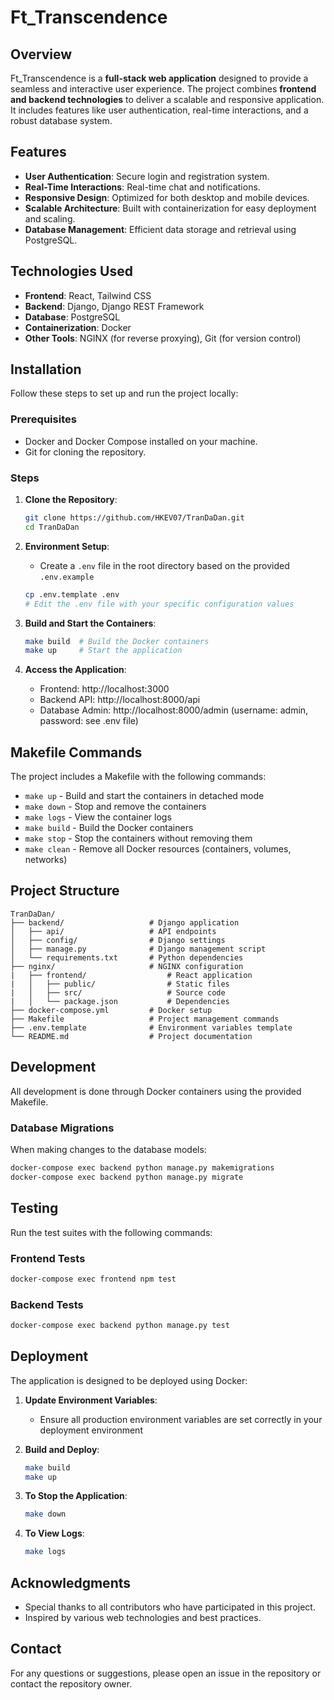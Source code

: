 # **Ft_Transcendence**

## **Overview**
Ft_Transcendence is a **full-stack web application** designed to provide a seamless and interactive user experience. The project combines **frontend and backend technologies** to deliver a scalable and responsive application. It includes features like user authentication, real-time interactions, and a robust database system.

## **Features**
- **User Authentication**: Secure login and registration system.
- **Real-Time Interactions**: Real-time chat and notifications.
- **Responsive Design**: Optimized for both desktop and mobile devices.
- **Scalable Architecture**: Built with containerization for easy deployment and scaling.
- **Database Management**: Efficient data storage and retrieval using PostgreSQL.

## **Technologies Used**
- **Frontend**: React, Tailwind CSS
- **Backend**: Django, Django REST Framework
- **Database**: PostgreSQL
- **Containerization**: Docker
- **Other Tools**: NGINX (for reverse proxying), Git (for version control)

## **Installation**
Follow these steps to set up and run the project locally:

### **Prerequisites**
- Docker and Docker Compose installed on your machine.
- Git for cloning the repository.

### **Steps**
1. **Clone the Repository**:
   ```bash
   git clone https://github.com/HKEV07/TranDaDan.git
   cd TranDaDan
   ```

2. **Environment Setup**:
   - Create a `.env` file in the root directory based on the provided `.env.example`
   ```bash
   cp .env.template .env
   # Edit the .env file with your specific configuration values
   ```

3. **Build and Start the Containers**:
   ```bash
   make build  # Build the Docker containers
   make up     # Start the application
   ```

4. **Access the Application**:
   - Frontend: http://localhost:3000
   - Backend API: http://localhost:8000/api
   - Database Admin: http://localhost:8000/admin (username: admin, password: see .env file)

## **Makefile Commands**
The project includes a Makefile with the following commands:

- `make up` - Build and start the containers in detached mode
- `make down` - Stop and remove the containers
- `make logs` - View the container logs
- `make build` - Build the Docker containers
- `make stop` - Stop the containers without removing them
- `make clean` - Remove all Docker resources (containers, volumes, networks)

## **Project Structure**
```
TranDaDan/
├── backend/                   # Django application
│   ├── api/                   # API endpoints
│   ├── config/                # Django settings
│   ├── manage.py              # Django management script
│   └── requirements.txt       # Python dependencies
├── nginx/                     # NGINX configuration
|   ├── frontend/                  # React application
|   │   ├── public/                # Static files
|   │   ├── src/                   # Source code
|   │   └── package.json           # Dependencies
├── docker-compose.yml         # Docker setup
├── Makefile                   # Project management commands
├── .env.template              # Environment variables template
└── README.md                  # Project documentation
```

## **Development**
All development is done through Docker containers using the provided Makefile.

### **Database Migrations**
When making changes to the database models:
```bash
docker-compose exec backend python manage.py makemigrations
docker-compose exec backend python manage.py migrate
```

## **Testing**
Run the test suites with the following commands:

### **Frontend Tests**
```bash
docker-compose exec frontend npm test
```

### **Backend Tests**
```bash
docker-compose exec backend python manage.py test
```

## **Deployment**
The application is designed to be deployed using Docker:

1. **Update Environment Variables**:
   - Ensure all production environment variables are set correctly in your deployment environment

2. **Build and Deploy**:
   ```bash
   make build
   make up
   ```

3. **To Stop the Application**:
   ```bash
   make down
   ```

4. **To View Logs**:
   ```bash
   make logs
   ```

## **Acknowledgments**
- Special thanks to all contributors who have participated in this project.
- Inspired by various web technologies and best practices.

## **Contact**
For any questions or suggestions, please open an issue in the repository or contact the repository owner.

